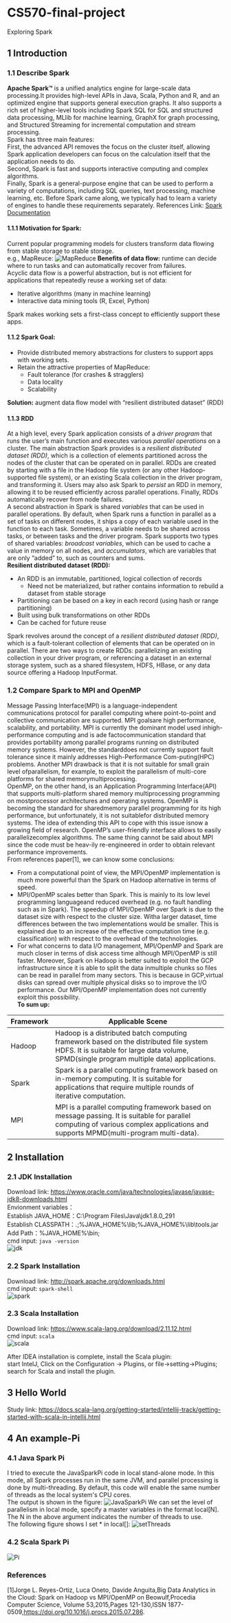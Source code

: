 # CS570-final-project
Exploring Spark
## 1 Introduction
### 1.1 Describe Spark
**Apache Spark™** is a unified analytics engine for large-scale data processing.It provides high-level APIs in Java, Scala, Python and R, and an optimized engine that supports general execution graphs. It also supports a rich set of higher-level tools including Spark SQL for SQL and structured data processing, MLlib for machine learning, GraphX for graph processing, and Structured Streaming for incremental computation and stream processing.  
Spark has three main features:  
First, the advanced API removes the focus on the cluster itself, allowing Spark application developers can focus on the calculation itself that the application needs to do.  
Second, Spark is fast and supports interactive computing and complex algorithms.  
Finally, Spark is a general-purpose engine that can be used to perform a variety of computations, including SQL queries, text processing, machine learning, etc. Before Spark came along, we typically had to learn a variety of engines to handle these requirements separately. 
References Link: [Spark Documentation](https://spark.apache.org/docs/latest/)  

#### 1.1.1 Motivation for Spark: 
Current popular programming models for clusters transform data flowing from stable storage to stable storage.  
e.g., MapReuce:
![MapReduce](https://user-images.githubusercontent.com/78562542/117876353-e08c4780-b2d5-11eb-8c4d-bfa84015371a.png)
**Benefits of data flow:** runtime can decide where to run tasks and can automatically recover from failures.  
Acyclic data flow is a powerful abstraction, but is not efficient for applications that repeatedly reuse a working set of data:  
- Iterative algorithms (many in machine learning)
- Interactive data mining tools (R, Excel, Python)  

Spark makes working sets a first-class concept to efficiently support these apps.  

#### 1.1.2 Spark Goal:
- Provide distributed memory abstractions for clusters to support apps with working sets.  
- Retain the attractive properties of MapReduce:
  * Fault tolerance (for crashes & stragglers)
  * Data locality
  * Scalability
 
**Solution:** augment data flow model with “resilient distributed dataset” (RDD)

#### 1.1.3 RDD
At a high level, every Spark application consists of a _driver program_ that runs the user’s main function and executes various _parallel operations_ on a cluster. The main abstraction Spark provides is a _resilient distributed dataset (RDD)_, which is a collection of elements partitioned across the nodes of the cluster that can be operated on in parallel. RDDs are created by starting with a file in the Hadoop file system (or any other Hadoop-supported file system), or an existing Scala collection in the driver program, and transforming it. Users may also ask Spark to _persist_ an RDD in memory, allowing it to be reused efficiently across parallel operations. Finally, RDDs automatically recover from node failures.  
A second abstraction in Spark is shared _variables_ that can be used in parallel operations. By default, when Spark runs a function in parallel as a set of tasks on different nodes, it ships a copy of each variable used in the function to each task. Sometimes, a variable needs to be shared across tasks, or between tasks and the driver program. Spark supports two types of shared variables: _broadcast variables_, which can be used to cache a value in memory on all nodes, and _accumulators_, which are variables that are only “added” to, such as counters and sums.  
**Resilient distributed dataset (RDD):**
- An RDD is an immutable, partitioned, logical collection of records
  * Need not be materialized, but rather contains information to rebuild a dataset from stable storage
- Partitioning can be based on a key in each record (using hash or range partitioning)
- Built using bulk transformations on other RDDs
- Can be cached for future reuse

Spark revolves around the concept of a _resilient distributed dataset (RDD)_, which is a fault-tolerant collection of elements that can be operated on in parallel. There are two ways to create RDDs: parallelizing an existing collection in your driver program, or referencing a dataset in an external storage system, such as a shared filesystem, HDFS, HBase, or any data source offering a Hadoop InputFormat.

### 1.2 Compare Spark to MPI and OpenMP
Message Passing Interface(MPI) is a language-independent communications protocol for parallel computing where point-to-point and collective communication are supported. MPI goalsare high performance, scalability, and portability. MPI is currently the dominant model used inhigh-performance computing and is ade factocommunication standard that provides portability among parallel programs running on distributed memory systems. However, the standarddoes not currently support fault tolerance since it mainly addresses High-Performance Com-puting(HPC) problems. Another MPI drawback is that it is not suitable for small grain level ofparallelism, for example, to exploit the parallelism of multi-core platforms for shared memorymultiprocessing.   
OpenMP, on the other hand, is an Application Programming Interface(API) that supports multi-platform shared memory multiprocessing programming on mostprocessor architectures and operating systems. OpenMP is becoming the standard for sharedmemory parallel programming for its high performance, but unfortunately, it is not suitablefor distributed memory systems. The idea of extending this API to cope with this issue isnow a growing field of research. OpenMP’s user-friendly interface allows to easily parallelizecomplex algorithms. The same thing cannot be said about MPI since the code must be heav-ily re-engineered in order to obtain relevant performance improvements.  
From references paper[1], we can know some conclusions:
- From a computational point of view, the MPI/OpenMP implementation is much more powerful than the Spark on Hadoop alternative in terms of speed.
- MPI/OpenMP scales better than Spark. This is mainly to its low level programming languageand reduced overhead (e.g. no fault handling such as in Spark). The speedup of MPI/OpenMP over Spark is due to the dataset size with respect to the cluster size. Witha larger dataset, time differences between the two implementations would be smaller. This is explained due to an increase of the effective computation time (e.g. classification) with respect to the overhead of the technologies.
- For what concerns to data I/O management, MPI/OpenMP and Spark are much closer in terms of disk access time although MPI/OpenMP is still faster. Moreover, Spark on Hadoop is better suited to exploit the GCP infrastructure since it is able to split the data inmultiple chunks so files can be read in parallel from many sectors. This is because in GCP,virtual disks can spread over multiple physical disks so to improve the I/O performance. Our MPI/OpenMP implementation does not currently exploit this possibility.  
**To sum up:**  

|Framework |Applicable Scene|
|-------- | -----|
| Hadoop |Hadoop is a distributed batch computing framework based on the distributed file system HDFS. It is suitable for large data volume, SPMD(single program multiple data) applications.|
| Spark |Spark is a parallel computing framework based on in-memory computing. It is suitable for applications that require multiple rounds of iterative computation.|
| MPI |MPI is a parallel computing framework based on message passing. It is suitable for parallel computing of various complex applications and supports MPMD(multi-program multi-data).|


## 2 Installation
### 2.1 JDK Installation
Download link: https://www.oracle.com/java/technologies/javase/javase-jdk8-downloads.html  
Envionment variables：  
Establish JAVA_HOME：C:\Program Files\Java\jdk1.8.0_291  
Establish CLASSPATH：.;%JAVA_HOME%\lib;%JAVA_HOME%\lib\tools.jar  
Add Path：%JAVA_HOME%\bin;  
cmd input: `java -version`  
![jdk](https://user-images.githubusercontent.com/78562542/115888264-4e86e100-a485-11eb-9507-777b0d232b41.png)

### 2.2 Spark Installation
Download link: http://spark.apache.org/downloads.html  
cmd input: `spark-shell`   
![spark](https://user-images.githubusercontent.com/78562542/115888944-0e742e00-a486-11eb-968a-3af433b1f9d8.png)

### 2.3 Scala Installation
Download link: https://www.scala-lang.org/download/2.11.12.html  
cmd input: `scala`  
![scala](https://user-images.githubusercontent.com/78562542/115888974-192ec300-a486-11eb-9513-ae9bfd441c3c.png)

After IDEA installation is complete, install the Scala plugin:  
start IntelJ, Click on the Configuration -> Plugins, or file->setting->Plugins; search for Scala and install the plugin.  

## 3 Hello World
Study link: https://docs.scala-lang.org/getting-started/intellij-track/getting-started-with-scala-in-intellij.html

## 4 An example-Pi
### 4.1 Java Spark Pi
I tried to execute the JavaSparkPi code in local stand-alone mode. In this mode, all Spark processes run in the same JVM, and parallel processing is done by multi-threading. By default, this code will enable the same number of threads as the local system's CPU cores.  
The output is shown in the figure:
![JavaSparkPi](https://user-images.githubusercontent.com/78562542/117886546-f3a51480-b2e1-11eb-873a-e8d9356e03e6.png)
We can set the level of parallelism in local mode, specify a master variables in the format local[N]. The N in the above argument indicates the number of threads to use.  
The following figure shows I set * in local[]:
![setThreads](https://user-images.githubusercontent.com/78562542/117887225-f5bba300-b2e2-11eb-9132-58c66fd92270.png)

### 4.2 Scala Spark Pi
![Pi](https://user-images.githubusercontent.com/78562542/117887787-d07b6480-b2e3-11eb-8c50-4dc66e359cd2.png)



### References
[1]Jorge L. Reyes-Ortiz, Luca Oneto, Davide Anguita,Big Data Analytics in the Cloud: Spark on Hadoop vs MPI/OpenMP on Beowulf,Procedia Computer Science,
Volume 53,2015,Pages 121-130,ISSN 1877-0509,https://doi.org/10.1016/j.procs.2015.07.286.

